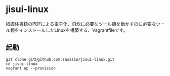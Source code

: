 # jisui-linux

紙媒体書籍のPDFによる電子化、自炊に必要なツール類を動かすのに必要なツール類をインストールしたLinuxを構築する、Vagrantfileです。

## 起動

```
git clone git@github.com:sasasin/jisui-linux.git
cd jisui-linux
vagrant up --provision
```
